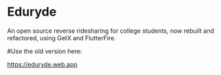 # Eduryde

An open source reverse ridesharing for college students, now rebuilt and refactored, using GetX and FlutterFire.

#Use the old version here:

https://eduryde.web.app

